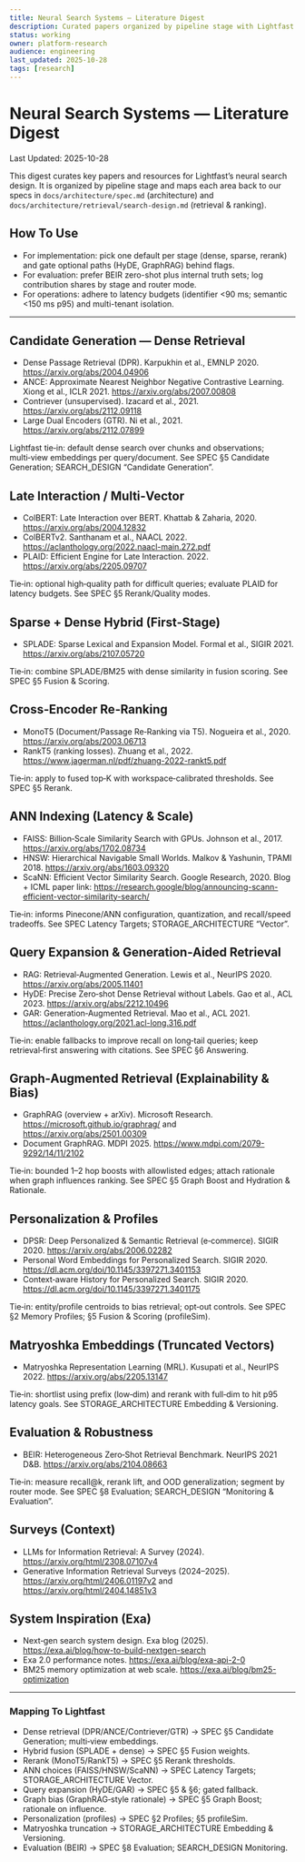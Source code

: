 ```yaml
---
title: Neural Search Systems — Literature Digest
description: Curated papers organized by pipeline stage with Lightfast tie-ins
status: working
owner: platform-research
audience: engineering
last_updated: 2025-10-28
tags: [research]
---
```


# Neural Search Systems — Literature Digest

Last Updated: 2025-10-28

This digest curates key papers and resources for Lightfast’s neural search design. It is organized by pipeline stage and maps each area back to our specs in `docs/architecture/spec.md` (architecture) and `docs/architecture/retrieval/search-design.md` (retrieval & ranking).

## How To Use

- For implementation: pick one default per stage (dense, sparse, rerank) and gate optional paths (HyDE, GraphRAG) behind flags.
- For evaluation: prefer BEIR zero-shot plus internal truth sets; log contribution shares by stage and router mode.
- For operations: adhere to latency budgets (identifier <90 ms; semantic <150 ms p95) and multi-tenant isolation.

---

## Candidate Generation — Dense Retrieval

- Dense Passage Retrieval (DPR). Karpukhin et al., EMNLP 2020. https://arxiv.org/abs/2004.04906
- ANCE: Approximate Nearest Neighbor Negative Contrastive Learning. Xiong et al., ICLR 2021. https://arxiv.org/abs/2007.00808
- Contriever (unsupervised). Izacard et al., 2021. https://arxiv.org/abs/2112.09118
- Large Dual Encoders (GTR). Ni et al., 2021. https://arxiv.org/abs/2112.07899

Lightfast tie‑in: default dense search over chunks and observations; multi‑view embeddings per query/document. See SPEC §5 Candidate Generation; SEARCH_DESIGN “Candidate Generation”.

## Late Interaction / Multi‑Vector

- ColBERT: Late Interaction over BERT. Khattab & Zaharia, 2020. https://arxiv.org/abs/2004.12832
- ColBERTv2. Santhanam et al., NAACL 2022. https://aclanthology.org/2022.naacl-main.272.pdf
- PLAID: Efficient Engine for Late Interaction. 2022. https://arxiv.org/abs/2205.09707

Tie‑in: optional high‑quality path for difficult queries; evaluate PLAID for latency budgets. See SPEC §5 Rerank/Quality modes.

## Sparse + Dense Hybrid (First‑Stage)

- SPLADE: Sparse Lexical and Expansion Model. Formal et al., SIGIR 2021. https://arxiv.org/abs/2107.05720

Tie‑in: combine SPLADE/BM25 with dense similarity in fusion scoring. See SPEC §5 Fusion & Scoring.

## Cross‑Encoder Re‑Ranking

- MonoT5 (Document/Passage Re‑Ranking via T5). Nogueira et al., 2020. https://arxiv.org/abs/2003.06713
- RankT5 (ranking losses). Zhuang et al., 2022. https://www.jagerman.nl/pdf/zhuang-2022-rankt5.pdf

Tie‑in: apply to fused top‑K with workspace‑calibrated thresholds. See SPEC §5 Rerank.

## ANN Indexing (Latency & Scale)

- FAISS: Billion‑Scale Similarity Search with GPUs. Johnson et al., 2017. https://arxiv.org/abs/1702.08734
- HNSW: Hierarchical Navigable Small Worlds. Malkov & Yashunin, TPAMI 2018. https://arxiv.org/abs/1603.09320
- ScaNN: Efficient Vector Similarity Search. Google Research, 2020. Blog + ICML paper link: https://research.google/blog/announcing-scann-efficient-vector-similarity-search/

Tie‑in: informs Pinecone/ANN configuration, quantization, and recall/speed tradeoffs. See SPEC Latency Targets; STORAGE_ARCHITECTURE “Vector”.

## Query Expansion & Generation‑Aided Retrieval

- RAG: Retrieval‑Augmented Generation. Lewis et al., NeurIPS 2020. https://arxiv.org/abs/2005.11401
- HyDE: Precise Zero‑shot Dense Retrieval without Labels. Gao et al., ACL 2023. https://arxiv.org/abs/2212.10496
- GAR: Generation‑Augmented Retrieval. Mao et al., ACL 2021. https://aclanthology.org/2021.acl-long.316.pdf

Tie‑in: enable fallbacks to improve recall on long‑tail queries; keep retrieval‑first answering with citations. See SPEC §6 Answering.

## Graph‑Augmented Retrieval (Explainability & Bias)

- GraphRAG (overview + arXiv). Microsoft Research. https://microsoft.github.io/graphrag/ and https://arxiv.org/abs/2501.00309
- Document GraphRAG. MDPI 2025. https://www.mdpi.com/2079-9292/14/11/2102

Tie‑in: bounded 1–2 hop boosts with allowlisted edges; attach rationale when graph influences ranking. See SPEC §5 Graph Boost and Hydration & Rationale.

## Personalization & Profiles

- DPSR: Deep Personalized & Semantic Retrieval (e‑commerce). SIGIR 2020. https://arxiv.org/abs/2006.02282
- Personal Word Embeddings for Personalized Search. SIGIR 2020. https://dl.acm.org/doi/10.1145/3397271.3401153
- Context‑aware History for Personalized Search. SIGIR 2020. https://dl.acm.org/doi/10.1145/3397271.3401175

Tie‑in: entity/profile centroids to bias retrieval; opt‑out controls. See SPEC §2 Memory Profiles; §5 Fusion & Scoring (profileSim).

## Matryoshka Embeddings (Truncated Vectors)

- Matryoshka Representation Learning (MRL). Kusupati et al., NeurIPS 2022. https://arxiv.org/abs/2205.13147

Tie‑in: shortlist using prefix (low‑dim) and rerank with full‑dim to hit p95 latency goals. See STORAGE_ARCHITECTURE Embedding & Versioning.

## Evaluation & Robustness

- BEIR: Heterogeneous Zero‑Shot Retrieval Benchmark. NeurIPS 2021 D&B. https://arxiv.org/abs/2104.08663

Tie‑in: measure recall@k, rerank lift, and OOD generalization; segment by router mode. See SPEC §8 Evaluation; SEARCH_DESIGN “Monitoring & Evaluation”.

## Surveys (Context)

- LLMs for Information Retrieval: A Survey (2024). https://arxiv.org/html/2308.07107v4
- Generative Information Retrieval Surveys (2024–2025). https://arxiv.org/html/2406.01197v2 and https://arxiv.org/html/2404.14851v3

## System Inspiration (Exa)

- Next‑gen search system design. Exa blog (2025). https://exa.ai/blog/how-to-build-nextgen-search
- Exa 2.0 performance notes. https://exa.ai/blog/exa-api-2-0
- BM25 memory optimization at web scale. https://exa.ai/blog/bm25-optimization

---

### Mapping To Lightfast

- Dense retrieval (DPR/ANCE/Contriever/GTR) → SPEC §5 Candidate Generation; multi‑view embeddings.
- Hybrid fusion (SPLADE + dense) → SPEC §5 Fusion weights.
- Rerank (MonoT5/RankT5) → SPEC §5 Rerank thresholds.
- ANN choices (FAISS/HNSW/ScaNN) → SPEC Latency Targets; STORAGE_ARCHITECTURE Vector.
- Query expansion (HyDE/GAR) → SPEC §5 & §6; gated fallback.
- Graph bias (GraphRAG‑style rationale) → SPEC §5 Graph Boost; rationale on influence.
- Personalization (profiles) → SPEC §2 Profiles; §5 profileSim.
- Matryoshka truncation → STORAGE_ARCHITECTURE Embedding & Versioning.
- Evaluation (BEIR) → SPEC §8 Evaluation; SEARCH_DESIGN Monitoring.
